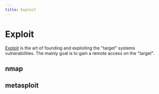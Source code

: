 ```yaml
---
title: Exploit
---
```


# Exploit

<a href="http://en.wikipedia.org/wiki/Exploit_%28computer_security%29">Exploit</a>
is the art of founding and exploiting the "target" systems vulnerabilities.
The mainly goal is to gain a remote access on the "target".

## nmap


## metasploit

